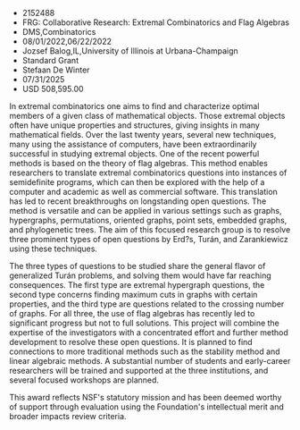 
* 2152488
* FRG: Collaborative Research: Extremal Combinatorics and Flag Algebras
* DMS,Combinatorics
* 08/01/2022,06/22/2022
* Jozsef Balog,IL,University of Illinois at Urbana-Champaign
* Standard Grant
* Stefaan De Winter
* 07/31/2025
* USD 508,595.00

In extremal combinatorics one aims to find and characterize optimal members of a
given class of mathematical objects. Those extremal objects often have unique
properties and structures, giving insights in many mathematical fields. Over the
last twenty years, several new techniques, many using the assistance of
computers, have been extraordinarily successful in studying extremal objects.
One of the recent powerful methods is based on the theory of flag algebras. This
method enables researchers to translate extremal combinatorics questions into
instances of semidefinite programs, which can then be explored with the help of
a computer and academic as well as commercial software. This translation has led
to recent breakthroughs on longstanding open questions. The method is versatile
and can be applied in various settings such as graphs, hypergraphs,
permutations, oriented graphs, point sets, embedded graphs, and phylogenetic
trees. The aim of this focused research group is to resolve three prominent
types of open questions by Erd?s, Turán, and Zarankiewicz using these
techniques.

The three types of questions to be studied share the general flavor of
generalized Turán problems, and solving them would have far reaching
consequences. The first type are extremal hypergraph questions, the second type
concerns finding maximum cuts in graphs with certain properties, and the third
type are questions related to the crossing number of graphs. For all three, the
use of flag algebras has recently led to significant progress but not to full
solutions. This project will combine the expertise of the investigators with a
concentrated effort and further method development to resolve these open
questions. It is planned to find connections to more traditional methods such as
the stability method and linear algebraic methods. A substantial number of
students and early-career researchers will be trained and supported at the three
institutions, and several focused workshops are planned.

This award reflects NSF's statutory mission and has been deemed worthy of
support through evaluation using the Foundation's intellectual merit and broader
impacts review criteria.
